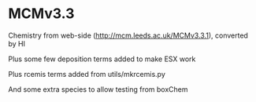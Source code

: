 MCMv3.3
=======

Chemistry from web-side (http://mcm.leeds.ac.uk/MCMv3.3.1), converted by HI

Plus some few deposition terms added to make ESX work

Plus rcemis terms added from utils/mkrcemis.py

And some extra species to allow testing from boxChem
